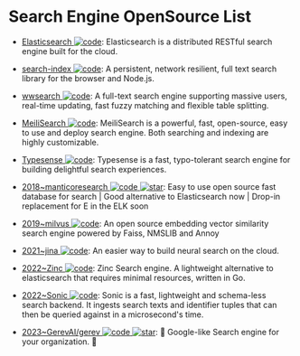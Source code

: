 # Search Engine OpenSource List

- [Elasticsearch ![code](https://ng-tech.icu/assets/code.svg)](https://www.elastic.co/cn/): Elasticsearch is a distributed RESTful search engine built for the cloud.

- [search-index ![code](https://ng-tech.icu/assets/code.svg)](https://github.com/fergiemcdowall/search-index): A persistent, network resilient, full text search library for the browser and Node.js.

- [wwsearch ![code](https://ng-tech.icu/assets/code.svg)](https://github.com/Tencent/wwsearch): A full-text search engine supporting massive users, real-time updating, fast fuzzy matching and flexible table splitting.

- [MeiliSearch ![code](https://ng-tech.icu/assets/code.svg)](https://github.com/meilisearch/MeiliSearch): MeiliSearch is a powerful, fast, open-source, easy to use and deploy search engine. Both searching and indexing are highly customizable.

- [Typesense ![code](https://ng-tech.icu/assets/code.svg)](https://github.com/typesense/typesense): Typesense is a fast, typo-tolerant search engine for building delightful search experiences.

- [2018~manticoresearch ![code](https://ng-tech.icu/assets/code.svg) ![star](https://img.shields.io/github/stars/manticoresoftware/manticoresearch)](https://github.com/manticoresoftware/manticoresearch): Easy to use open source fast database for search | Good alternative to Elasticsearch now | Drop-in replacement for E in the ELK soon

- [2019~milvus ![code](https://ng-tech.icu/assets/code.svg)](https://github.com/milvus-io/milvus): An open source embedding vector similarity search engine powered by Faiss, NMSLIB and Annoy

- [2021~jina ![code](https://ng-tech.icu/assets/code.svg)](https://github.com/jina-ai/jina): An easier way to build neural search on the cloud.

- [2022~Zinc ![code](https://ng-tech.icu/assets/code.svg)](https://github.com/prabhatsharma/zinc): Zinc Search engine. A lightweight alternative to elasticsearch that requires minimal resources, written in Go.

- [2022~Sonic ![code](https://ng-tech.icu/assets/code.svg)](https://github.com/valeriansaliou/sonic): Sonic is a fast, lightweight and schema-less search backend. It ingests search texts and identifier tuples that can then be queried against in a microsecond's time.

- [2023~GerevAI/gerev ![code](https://ng-tech.icu/assets/code.svg) ![star](https://img.shields.io/github/stars/GerevAI/gerev)](https://github.com/GerevAI/gerev): 🧠 Google-like Search engine for your organization. 🔎
